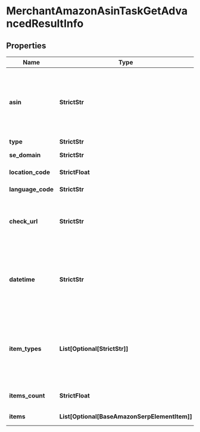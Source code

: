 # MerchantAmazonAsinTaskGetAdvancedResultInfo


## Properties

| Name | Type | Description | Notes |
|------------ | ------------- | ------------- | -------------|
**asin** | **StrictStr** | ASIN received in a POST array<br>the unique product identifier in Amazon (ASIN) received in a POST array<br>learn more about the identified in this help center guide |[optional]|
**type** | **StrictStr** | type of element |[optional]|
**se_domain** | **StrictStr** | Amazon domain in a POST array |[optional]|
**location_code** | **StrictFloat** | location code in a POST array |[optional]|
**language_code** | **StrictStr** | language code in a POST array |[optional]|
**check_url** | **StrictStr** | direct URL to Amazon results<br>you can use it to make sure that we provided accurate results |[optional]|
**datetime** | **StrictStr** | date and time when the result was received<br>in the UTC format: “yyyy-mm-dd hh-mm-ss +00:00”<br>example:<br>2019-11-15 12:57:46 +00:00 |[optional]|
**item_types** | **List[Optional[StrictStr]]** | types of search results found on Amazon<br>contains types of all search results (items) found in the returned SERP<br>possible item types:<br>amazon_product_info |[optional]|
**items_count** | **StrictFloat** | the number of results returned in the items array |[optional]|
**items** | **List[Optional[BaseAmazonSerpElementItem]]** | Amazon product info items |[optional]|